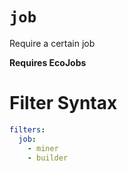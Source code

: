 # `job`

Require a certain job

**Requires EcoJobs**

# Filter Syntax
```yaml
filters:
  job:
    - miner
    - builder
```

